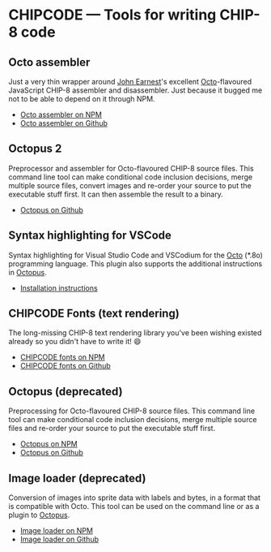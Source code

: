 # CHIPCODE — Tools for writing CHIP-8 code

## Octo assembler

Just a very thin wrapper around [John Earnest](https://github.com/JohnEarnest)'s
excellent [Octo](https://github.com/JohnEarnest/Octo)-flavoured JavaScript
CHIP-8 assembler and disassembler. Just because it bugged me not to be able to
depend on it through NPM.

- [Octo assembler on NPM](https://www.npmjs.com/package/@chipcode/octo-assembler)
- [Octo assembler on Github](./octo-assembler)

## Octopus 2

Preprocessor and assembler for Octo-flavoured CHIP-8 source files. This command
line tool can make conditional code inclusion decisions, merge multiple source
files, convert images and re-order your source to put the executable stuff
first. It can then assemble the result to a binary.

- [Octopus on Github](./octopus2)

## Syntax highlighting for VSCode

Syntax highlighting for Visual Studio Code and VSCodium for the
[Octo](http://octo-ide.com/) (\*.8o) programming language. This plugin also
supports the additional instructions in
[Octopus](https://www.npmjs.com/package/@chipcode/octopus).

- [Installation instructions](./vscode-syntax-highlighting#readme)

## CHIPCODE Fonts (text rendering)

The long-missing CHIP-8 text rendering library you've been wishing existed
already so you didn't have to write it! 😄

- [CHIPCODE fonts on NPM](https://www.npmjs.com/package/@chipcode/fonts)
- [CHIPCODE fonts on Github](./fonts)

## Octopus (deprecated)

Preprocessing for Octo-flavoured CHIP-8 source files. This command line tool can
make conditional code inclusion decisions, merge multiple source files and
re-order your source to put the executable stuff first.

- [Octopus on NPM](https://www.npmjs.com/package/@chipcode/octopus)
- [Octopus on Github](./octopus)

## Image loader (deprecated)

Conversion of images into sprite data with labels and bytes, in a format that is
compatible with Octo. This tool can be used on the command line or as a plugin
to [Octopus](https://www.npmjs.com/package/@chipcode/octopus).

- [Image loader on NPM](https://www.npmjs.com/package/@chipcode/image-loader)
- [Image loader on Github](./image-loader)
